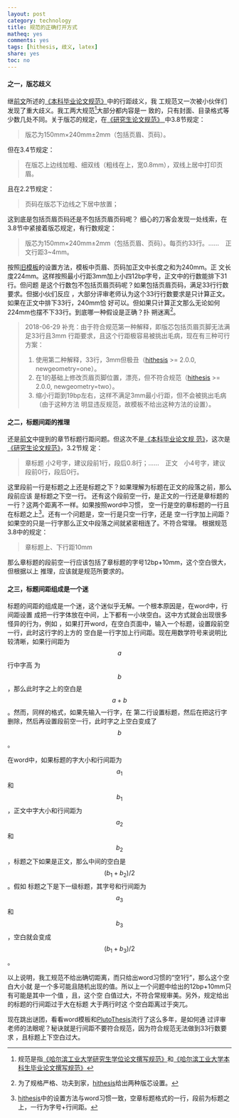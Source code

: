 ```yaml
---
layout: post
category: technology
title: 规范的正确打开方式
matheq: yes
comments: yes
tags: [hithesis, 歧义, latex]
share: yes
toc: no
---
```

#### 之一，版芯歧义
继[前文][hithesishangjv]所述的[《本科毕业论文规范》][bachelorregulation]中的行距歧义，我
工规范又一次被小伙伴们发现了重大歧义。我工两大规范[^regulation]大部分都内容是一
致的，只有封面、目录格式等少数几处不同。关于版芯的规定，在[《研究生论文规范》
][masterregulation]中3.8节规定：

> 版芯为150mm×240mm±2mm（包括页眉、页码）。

但在3.4节规定：

> 在版芯上边线加粗、细双线（粗线在上，宽0.8mm），双线上居中打印页眉。

且在2.2节规定：

> 页码在版芯下边线之下居中放置；

这到底是包括页眉页码还是不包括页眉页码呢？
细心的刀客会发现一处线索，在3.8节中紧接着版芯规定，有行数规定：

> 版芯为150mm×240mm±2mm（包括页眉、页码）。每页约33行。……　正文行距3~4mm。

按照[旧模板][plutothesis]的设置方法，模板中页眉、页码加正文中长度之和为240mm。正
文长度224mm。这样按照最小行距3mm加上小四12bp字号，正文中的行数能排下31行。但问题
是这个行数包不包括页眉页码呢？如果包括页眉页码，满足33行行数要求。但据小伙们反应
，大部分评审老师认为这个33行行数要求是只计算正文。如果在正文中排下33行，240mm恰
好可以。但如果只计算正文那么无论如何224mm也摆不下33行。到底哪一种假设是正确？扑
朔迷离[^banxin]。

> 2018-06-29 补充：由于符合规范第一种解释，即版芯包括页眉页脚无法满足33行且3mm
> 行距要求，且这个行距极容易被挑出毛病，现在有三种可行方案：
> 1. 使用第二种解释，33行，3mm但极丑（[hithesis] >= 2.0.0, newgeometry=one）。
> 2. 在1的基础上修改页眉页脚位置，漂亮，但不符合规范（[hithesis] >= 2.0.0,
>    newgeometry=two）。
> 3. 缩小行距到19bp左右，这样不满足3mm最小行距，但不会被挑出毛病（由于这种方法
>    明显违反规范，故模板不给出这种方法的设置）。


#### 之二，标题间距的推理
还是[前文][hithesishangjv]中提到的章节标题行距问题。但这次不是[《本科毕业论文规
范》][bachelorregulation]，这次是[《研究生论文规范》][masterregulation]，3.2节规
定：

> 章标题 小2号字，建议段前1行，段后0.8行；……　正文　小4号字，建议段前0行，段后0行。

这里段前一行是标题之上还是标题之下？如果理解为标题在正文的段落之前，那么段前应该
是标题之下空一行。 还有这个段前空一行，是正文的一行还是章标题的一行？这两个距离不一样。如果按照word中习惯，
空一行是空的章标题的一行且在标题之上[^chapterskip]。还有一个问题是，空一行是只空一行字，还是
空一行字加上间距？如果空的只是一行字那么正文中段落之间就紧密相连了。不符合常理。
根据规范3.8中的规定：

> 章标题上、下行距10mm

那么章标题的段前空一行应该包括了章标题的字号12bp+10mm，这个空白很大，但根据以上
推理，应该就是规范所要求的。

#### 之三，标题间距组成是一个迷

标题的间距的组成是一个迷，这个迷似乎无解。一个根本原因是，在word中，行间距设置
成把一行字体放在中间，上下都有一小块空白。这中方式就会出现很多怪异的行为，例如
，如果打开word，在空白页面中，输入一个标题，设置段前空一行，此时这行字的上方的
空白是一行字加上行间距。现在用数学符号来说明比较清晰，如果行间距为$$a$$行中字高
为$$b$$，那么此时字之上的空白是$$a+b$$。然而，同样的格式，如果先输入一行字，在
第二行设置标题，然后在把这行字删除，然后再设置段前空一行，此时字之上空白变成了
$$b$$。

在word中，如果标题的字大小和行间距为$$a_1$$和$$b_1$$，正文中字大小和行间距为
$$a_2$$和$$b_2$$，标题之下如果是正文，那么中间的空白是$$(b_1 + b_2) / 2$$。假如
标题之下是下一级标题，其字号和行间距为$$a_3$$和$$b_3$$，空白就会变成$$(b_1 +
b_3) / 2$$。

以上说明，我工规范不给出确切距离，而只给出word习惯的“空1行”，那么这个空白大小就
是一个多可能且随机出现的值。所以上一个问题中给出的12bp+10mm只有可能是其中一个值
，且，这个空 白值过大，不符合常规审美。另外，规定给出的标题的行间距过于大在标题
大于两行时这 个空白距离过于突兀。

现在跳出谜团，看看word模板和[PlutoThesis][plutothesis]流行了这么多年，是如何通
过评审老师的法眼呢？秘诀就是行间距不要符合规范，因为符合规范无法做到33行数要求
，且标题上下空白过大。


[^regulation]: 规范是指[《哈尔滨工业大学研究生学位论文撰写规范》][masterregulation]和[《哈尔滨工业大学本科生毕业论文撰写规范》][bachelorregulation]
[^chapterskip]: [hithesis][hithesis]中的设置方法与word习惯一致，空章标题格式的一行，段前为标题之上，一行为字号+行间距。
[^banxin]: 为了规格严格、功夫到家，[hithesis][hithesis]给出两种版芯设置。

[bachelorregulation]: https://jwc.hit.edu.cn/2566/list.htm
[masterregulation]: https://hitgs.hit.edu.cn/aa/fd/c3425a109309/page.htm
[hithesishangjv]: https://yanshuo.site/cn/2017/06/hithesissiyuan/
[plutothesis]: https://github.com/dustincys/PlutoThesis
[hithesis]: https://github.com/dustincys/hithesis
